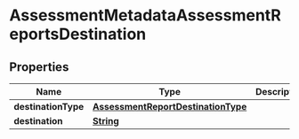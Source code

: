 

# AssessmentMetadataAssessmentReportsDestination


## Properties

| Name | Type | Description | Notes |
|------------ | ------------- | ------------- | -------------|
|**destinationType** | [**AssessmentReportDestinationType**](AssessmentReportDestinationType.md) |  |  [optional] |
|**destination** | [**String**](String.md) |  |  [optional] |



